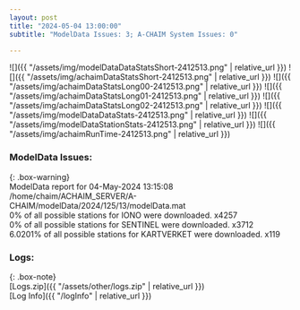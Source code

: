 ```yaml
---
layout: post
title: "2024-05-04 13:00:00"
subtitle: "ModelData Issues: 3; A-CHAIM System Issues: 0"

---
```


![]({{ "/assets/img/modelDataDataStatsShort-2412513.png" | relative_url }})
![]({{ "/assets/img/achaimDataStatsShort-2412513.png" | relative_url }})
![]({{ "/assets/img/achaimDataStatsLong00-2412513.png" | relative_url }})
![]({{ "/assets/img/achaimDataStatsLong01-2412513.png" | relative_url }})
![]({{ "/assets/img/achaimDataStatsLong02-2412513.png" | relative_url }})
![]({{ "/assets/img/modelDataDataStats-2412513.png" | relative_url }})
![]({{ "/assets/img/modelDataStationStats-2412513.png" | relative_url }})
![]({{ "/assets/img/achaimRunTime-2412513.png" | relative_url }})


### ModelData Issues:  
  
{: .box-warning}  
 ModelData report for 04-May-2024 13:15:08   
 /home/chaim/ACHAIM_SERVER/A-CHAIM/modelData/2024/125/13/modelData.mat   
 0% of all possible stations for IONO were downloaded. x4257   
 0% of all possible stations for SENTINEL were downloaded. x3712   
 6.0201% of all possible stations for KARTVERKET were downloaded. x119   
  


### Logs:  
  
{: .box-note}  
[Logs.zip]({{ "/assets/other/logs.zip" | relative_url }})  
[Log Info]({{ "/logInfo" | relative_url }})  
